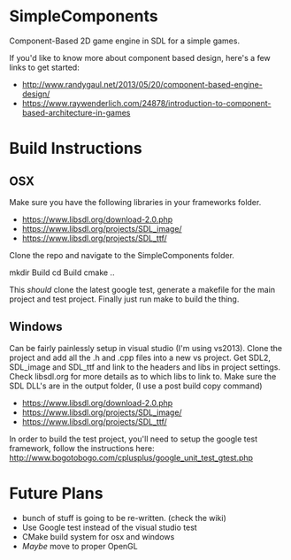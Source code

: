 # SimpleComponents
Component-Based 2D game engine in SDL for a simple games. 

If you'd like to know more about component based design, here's a few links to get started:
- http://www.randygaul.net/2013/05/20/component-based-engine-design/
- https://www.raywenderlich.com/24878/introduction-to-component-based-architecture-in-games

# Build Instructions

## OSX

Make sure you have the following libraries in your frameworks folder.

- https://www.libsdl.org/download-2.0.php
- https://www.libsdl.org/projects/SDL_image/
- https://www.libsdl.org/projects/SDL_ttf/

Clone the repo and navigate to the SimpleComponents folder. 

mkdir Build
cd Build
cmake ..

This *should* clone the latest google test, generate a makefile for the main project and test project. 
Finally just run make to build the thing. 

## Windows

Can be fairly painlessly setup in visual studio (I'm using vs2013). 
Clone the project and add all the .h and .cpp files into a new vs project. 
Get SDL2, SDL_image and SDL_ttf and link to the headers and libs in project settings.
Check libsdl.org for more details as to which libs to link to.
Make sure the SDL DLL's are in the output folder, (I use a post build copy command)

- https://www.libsdl.org/download-2.0.php
- https://www.libsdl.org/projects/SDL_image/
- https://www.libsdl.org/projects/SDL_ttf/

In order to build the test project, you'll need to setup the google test framework, follow the instructions here: 
http://www.bogotobogo.com/cplusplus/google_unit_test_gtest.php

# Future Plans
- bunch of stuff is going to be re-written. (check the wiki)
- Use Google test instead of the visual studio test
- CMake build system for osx and windows
- *Maybe* move to proper OpenGL


